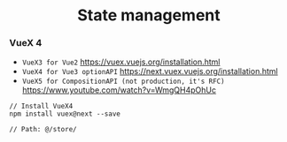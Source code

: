 <h1 align="center">State management</h1>

### VueX 4

- `VueX3 for Vue2` https://vuex.vuejs.org/installation.html
- `VueX4 for Vue3 optionAPI` https://next.vuex.vuejs.org/installation.html
- `VueX5 for CompositionAPI (not production, it's RFC)` https://www.youtube.com/watch?v=WmgQH4pOhUc

```
// Install VueX4
npm install vuex@next --save

// Path: @/store/



```
